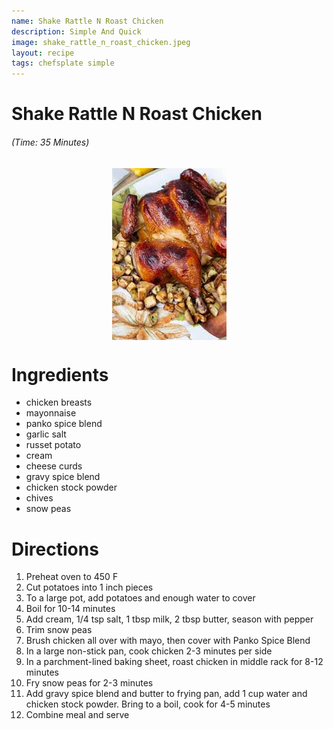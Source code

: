 ```yaml
---
name: Shake Rattle N Roast Chicken
description: Simple And Quick
image: shake_rattle_n_roast_chicken.jpeg
layout: recipe
tags: chefsplate simple
---
```



<div class="w-full text-center">
    <h1>Shake Rattle N Roast Chicken</h1>
    <h6>(Time: 35 Minutes)</h6>
</div>

<p align="center" width="100%">
    <img src="/assets/images/shake_rattle_n_roast_chicken.jpeg"  alt="Shake Rattle N Roast Chicken" style="display: block; max-width:700px; max-height:700px; width: auto; height: auto;" />
</p>  

<div class="lg:flex lg:w-[1024px] mx-auto">
<div class="block min-w-max w-3/12">
<h1>Ingredients</h1>
<ul>
<li>chicken breasts</li>
<li>mayonnaise</li>
<li>panko spice blend</li>
<li>garlic salt</li>
<li>russet potato</li>
<li>cream</li>
<li>cheese curds</li>
<li>gravy spice blend</li>
<li>chicken stock powder</li>
<li>chives</li>
<li>snow peas</li>
</ul>
</div>

<div class="block lg:ml-12 w-7/12">
<h1>Directions</h1>
<ol>
<li>Preheat oven to 450 F</li>
<li>Cut potatoes into 1 inch pieces</li>
<li>To a large pot, add potatoes and enough water to cover</li>
<li>Boil for 10-14 minutes</li>
<li>Add cream, 1/4 tsp salt, 1 tbsp milk, 2 tbsp butter, season with pepper</li>
<li>Trim snow peas</li>
<li>Brush chicken all over with mayo, then cover with Panko Spice Blend</li>
<li>In a large non-stick pan, cook chicken 2-3 minutes per side</li>
<li>In a parchment-lined baking sheet, roast chicken in middle rack for 8-12 minutes</li>
<li>Fry snow peas for 2-3 minutes</li>
<li>Add gravy spice blend and butter to frying pan, add 1 cup water and chicken stock powder. Bring to a boil, cook for 4-5 minutes</li>
<li>Combine meal and serve</li>
</ol>
</div>
</div>

